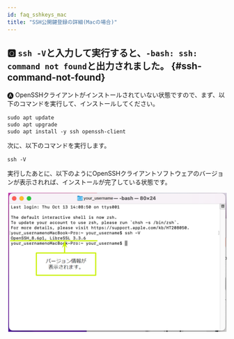 ```yaml
---
id: faq_sshkeys_mac
title: "SSH公開鍵登録の詳細(Macの場合)"
---
```


## &#x1F180; `ssh -V`と入力して実行すると、`-bash: ssh: command not found`と出力されました。 {#ssh-command-not-found}

&#x1F150; OpenSSHクライアントがインストールされていない状態ですので、まず、以下のコマンドを実行して、インストールしてください。

```
sudo apt update
sudo apt upgrade
sudo apt install -y ssh openssh-client
```

次に、以下のコマンドを実行します。
```
ssh -V
```

実行したあとに、以下のようにOpenSSHクライアントソフトウェアのバージョンが表示されれば、インストールが完了している状態です。

![](ssh_mac_11.png)


